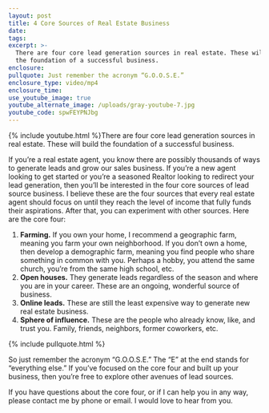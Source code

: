 ```yaml
---
layout: post
title: 4 Core Sources of Real Estate Business
date:
tags:
excerpt: >-
  There are four core lead generation sources in real estate. These will build
  the foundation of a successful business.
enclosure:
pullquote: Just remember the acronym “G.O.O.S.E.”
enclosure_type: video/mp4
enclosure_time:
use_youtube_image: true
youtube_alternate_image: /uploads/gray-youtube-7.jpg
youtube_code: spwFEYPNJbg
---
```


{% include youtube.html %}There are four core lead generation sources in real estate. These will build the foundation of a successful business.

If you’re a real estate agent, you know there are possibly thousands of ways to generate leads and grow our sales business. If you’re a new agent looking to get started or you’re a seasoned Realtor looking to redirect your lead generation, then you’ll be interested in the four core sources of lead source business. I believe these are the four sources that every real estate agent should focus on until they reach the level of income that fully funds their aspirations. After that, you can experiment with other sources. Here are the core four:

1. **Farming.** If you own your home, I recommend a geographic farm, meaning you farm your own neighborhood. If you don’t own a home, then develop a demographic farm, meaning you find people who share something in common with you. Perhaps a hobby, you attend the same church, you’re from the same high school, etc.&nbsp;
2. **Open houses.** They generate leads regardless of the season and where you are in your career. These are an ongoing, wonderful source of business.&nbsp;
3. **Online leads.** These are still the least expensive way to generate new real estate business.&nbsp;
4. **Sphere of influence.** These are the people who already know, like, and trust you. Family, friends, neighbors, former coworkers, etc.&nbsp;

{% include pullquote.html %}

So just remember the acronym “G.O.O.S.E.” The “E” at the end stands for “everything else.” If you’ve focused on the core four and built up your business, then you’re free to explore other avenues of lead sources.&nbsp;

If you have questions about the core four, or if I can help you in any way, please contact me by phone or email. I would love to hear from you.&nbsp;

&nbsp;